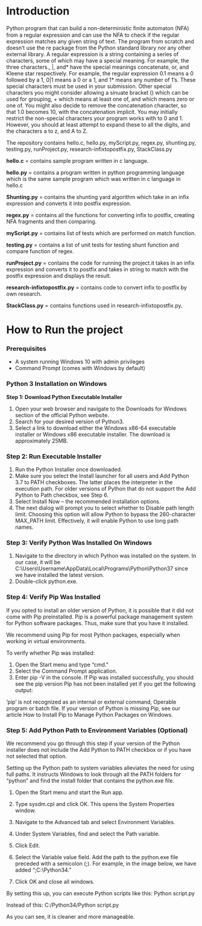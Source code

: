 # Introduction
Python program that can build a non-deterministic ﬁnite automaton (NFA) from a regular expression and can use the NFA to check if the regular expression matches any given string of text. The program from scratch and doesn’t use the re package from the Python standard library nor any other external library. A regular expression is a string containing a series of characters, some of which may have a special meaning. For example, the three characters., |, and* have the special meanings concatenate, or, and Kleene star respectively. For example, the regular expression 0.1 means a 0 followed by a 1, 0|1 means a 0 or a 1, and 1* means any number of 1’s. These special characters must be used in your submission. Other special characters you might consider allowing a sinuate bracket () which can be used for grouping, + which means at least one of, and which means zero or one of. You might also decide to remove the concatenation character, so that 1.0 becomes 10, with the concatenation implicit. You may initially restrict the non-special characters your program works with to 0 and 1. However, you should at least attempt to expand these to all the digits, and the characters a to z, and A to Z.

The repository contains hello.c, hello.py, myScript.py, regex.py, shunting.py, testing.py, runProject.py, research-infixtopostfix.py, StackClass.py

**hello.c** = contains sample program written in c language.

**hello.py** = contains a program written in python programming language which is the same sample program which was written in c language in hello.c

**Shunting.py** = contains the shunting yard algorithm which take in an infix expression and converts it into postfix expression.

**regex.py** = contains all the functions for converting infix to postfix, creating NFA fragments and then comparing.

**myScript.py** = contains list of tests which are performed on match function.

**testing.py** = contains a list of unit tests for testing shunt function and compare function of regex.

**runProject.py** = contains the code for running the project.it takes in an infix expression and converts it to postfix and takes in string to match with the postfix expression and displays the result.

**research-infixtopostfix.py** = contains code to convert infix to postfix by own research.

**StackClass.py** = contains functions used in research-infixtopostfix.py.

# How to Run the project
### Prerequisites
* A system running Windows 10 with admin privileges
* Command Prompt (comes with Windows by default)
### Python 3 Installation on Windows
**Step 1: Download Python Executable Installer**
1. Open your web browser and navigate to the Downloads for Windows section of the official Python website.
2. Search for your desired version of Python3.
3. Select a link to download either the Windows x86-64 executable installer or Windows x86 executable installer. The download is approximately 25MB.
### Step 2: Run Executable Installer
1. Run the Python Installer once downloaded.
2. Make sure you select the Install launcher for all users and Add Python 3.7 to PATH checkboxes. The latter places the interpreter in the execution path. For older versions of Python that do not support the Add Python to Path checkbox, see Step 6.
3. Select Install Now – the recommended installation options.
4. The next dialog will prompt you to select whether to Disable path length limit. Choosing this option will allow Python to bypass the 260-character MAX_PATH limit. Effectively, it will enable Python to use long path names.
### Step 3: Verify Python Was Installed On Windows
1. Navigate to the directory in which Python was installed on the system. In our case, it will be C:\Users\Username\AppData\Local\Programs\Python\Python37 since we have installed the latest version.
2. Double-click python.exe.
### Step 4: Verify Pip Was Installed
If you opted to install an older version of Python, it is possible that it did not come with Pip preinstalled. Pip is a powerful package management system for Python software packages. Thus, make sure that you have it installed.

We recommend using Pip for most Python packages, especially when working in virtual environments.

To verify whether Pip was installed:

1. Open the Start menu and type “cmd.”
2. Select the Command Prompt application.
3. Enter pip -V in the console. If Pip was installed successfully, you should see the pip version
Pip has not been installed yet if you get the following output:

’pip’ is not recognized as an internal or external command,
Operable program or batch file.
If your version of Python is missing Pip, see our article How to Install Pip to Manage Python Packages on Windows.

### Step 5: Add Python Path to Environment Variables (Optional)
We recommend you go through this step if your version of the Python installer does not include the Add Python to PATH checkbox or if you have not selected that option.

Setting up the Python path to system variables alleviates the need for using full paths. It instructs Windows to look through all the PATH folders for “python” and find the install folder that contains the python.exe file.

1. Open the Start menu and start the Run app.
2. Type sysdm.cpl and click OK. This opens the System Properties window.

3. Navigate to the Advanced tab and select Environment Variables.

4. Under System Variables, find and select the Path variable.

5. Click Edit.

6. Select the Variable value field. Add the path to the python.exe file preceded with a semicolon (;). For example, in the image below, we have added “;C:\Python34.”
7. Click OK and close all windows.

By setting this up, you can execute Python scripts like this: Python script.py

Instead of this: C:/Python34/Python script.py

As you can see, it is cleaner and more manageable.
